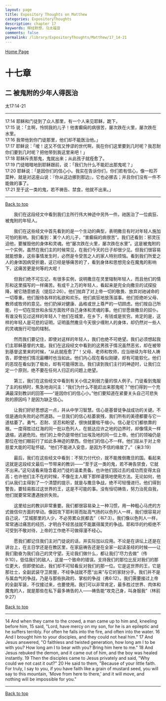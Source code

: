 ```yaml
---
layout: page
title: Expository Thoughts on Matthew
categories: ExpositoryThoughts
description: chapter 17
keywords: 释经默想，马太福音
comments: false
permalink: /library/ExpositoryThoughts/Matthew/17_14-21
---
```

[ Home Page ]({{site.baseurl}}/index) <br>

<a name="0"></a>
# 十七章 

## 二 被鬼附的少年人得医治

太17:14-21

***

17:14 耶稣和门徒到了众人那里，有一个人来见耶稣，跪下，<br>
17:15 说：「主啊，怜悯我的儿子！他害癫痫的病很苦，屡次跌在火里，屡次跌在水里。<br>
17:16 我带他到你门徒那里，他们却不能医治他。」<br>
17:17 耶稣说：「嗳！这又不信又悖谬的世代啊，我在你们这里要到几时呢？我忍耐你们要到几时呢？把他带到我这里来吧！」<br>
17:18 耶稣斥责那鬼，鬼就出来；从此孩子就痊愈了。<br>
17:19 门徒暗暗地到耶稣跟前，说：「我们为什么不能赶出那鬼呢？」<br>
17:20 耶稣说：「是因你们的信心小。我实在告诉你们，你们若有信心，像一粒芥菜种，就是对这座山说：『你从这边挪到那边』，它也必挪去；并且你们没有一件不能做的事了。<br>
17:21 至于这一类的鬼，若不祷告、禁食，他就不出来。」<br>

***

[Back to top](#0)

&emsp;&emsp;我们在这段经文中看到我们主所行伟大神迹中另外一件。祂医治了一位疯狂、被鬼附的年轻人。

&emsp;&emsp;我们在这些经文中首先看到的是一个生动的典型，表明撒旦有时对年轻人施加可怕的影响。我们看到：某个人的儿子，“害癫痫的病很苦”。我们还看到：邪灵压迫他，要摧毁他的身体和灵魂。他“屡次跌在火里，屡次跌在水里”。这是被鬼附的一个实例，虽然在我们主的时候常见，在我们今天的日子却很少见。但我们很容易就能想象，这些事情发生时，必然是令受苦之人的家人特别烦恼。看到我们所爱之人的身体因病受折磨，这已经是够痛苦的了，看到身体和思想完全在魔鬼的影响下，这痛苦更是何等的大呢！

&emsp;&emsp;但我们绝不可忘记，有很多实例，说明撒旦在灵里辖制年轻人，而且他们的情形和这里描写的一样痛苦。有成千上万的年轻人，看起来是完全向撒旦的试探投降，被它随意掳去（提后2:26）。他们抛弃了对上帝一切的敬畏、放弃对祂诫命的一切尊重。他们服侍各样的私欲和欢乐。他们疯狂地放荡滋事。他们拒绝听父母、教师或牧师的意见。他们扔掉对健康、品格或世上尊严的一切顾虑。他们按自己所能，行一切在现世和永恒方面败坏自己身体和灵魂的事。他们甘愿做撒旦的奴仆。有谁没有见过这样的年轻人？他们在城里，在乡下，有钱或是贫穷。肯定的是，这样的年轻人是可悲的证明，证明虽然撒旦今天很少缠附人的身体，却仍然对一些人的灵魂施行可怕的辖制。

&emsp;&emsp;然而我们要记住，即使对这样的年轻人，我们也绝不可绝望。我们必须想起我们主耶稣基督的大能。我们在这段经文中看到的这男孩子情况虽然恶劣，却在被带到基督这里来的时候，“从此就痊愈了”！父母、老师和牧师，应当继续为年轻人祷告，即使他们情况最糟时也当如此。他们内心现在看似刚硬，却有可能软化。他们的恶现在看似到了极处，却有可能得医治。我们读到我们主行的神迹时，让我们立定一个原则，绝不要在任何人归正的问题上绝望。

&emsp;&emsp;第三，我们在这些经文中看到有关小信之削弱力量的惊人例子。门徒看到鬼服了主的权柄时，焦急地询问主：“我们为什么不能赶出来那鬼呢？”他们得到一个充满最深刻教训的回答——“是因你们的信心小。”他们要知道在紧要关头自己可悲失败的原因吗？是因为缺乏信心。

&emsp;&emsp;让我们好好思想这一点，并从中学习智慧。信心是基督徒争战成功的关键。不信是通向失败的必然道路。一旦我们的信心枯萎衰残，我们所有的美德都要与它一道枯萎了。勇气、忍耐、坚忍和盼望，很快就要枯干缩小。信心是它们都依靠的根。一度得胜过红海的同一批以色列人，在抵达应许之地的边界时，却像懦夫一样退缩，逃避危险。他们的上帝仍是带他们出埃及地的同一位上帝。他们的领袖仍是那位在他们眼前行了如此多神迹的摩西。但他们的信心不一样。他们屈从于对上帝慈爱大能的可耻怀疑。“他们不能进入安息，是因为不信的缘故了。”（来3:19）

&emsp;&emsp;最后，我们在这些经文中看到：不努力付代价，就不能推倒撒旦的国。看起来这就是这段经文最后一节带来的教训——“至于这一类的鬼，若不祷告禁食，它就不出来。”这句话看来隐含着对门徒的温柔责备。也许他们因过去的成功而变得太自高；也许他们主不在的时候，不像在主人眼下那样谨慎地使用方法。无论如何，他们从我们主得到了一个清楚的提示，就是与撒旦争战，绝不可轻慢进行。他们得到警告，要轻易胜过这世界的王，这是不可能的事。没有恒切祷告，努力治死自我，他们就要常常遭遇挫折失败。

&emsp;&emsp;这里给出的教训非常重要。我们都很容易染上一种习惯，用一种粗心马虎的方式做信仰方面的举动。像因攻下耶利哥而趾高气扬的以色列人一样，我们很容易对自己说，“艾城那里的人少，不必劳累众民都去”（书7:3）。我们像以色列人一样，常常通过痛苦的经历，才明白不经苦战就不能赢得属灵的争战。耶和华的约柜绝不可受到不敬对待，上帝的工作绝不可做得漫不经心。

&emsp;&emsp;愿我们都记住我们主对门徒说的话，并实际加以应用。不论是在讲坛上还是在讲台上，在主日学还是在教区里，在家庭祷告还是在全家一起读圣经的时候——让我们勤奋为我们自己的灵守望。无论我们做什么，都让我们“尽力去做”（传9:10）。低估我们的敌人，这是一个致命的错误。支持我们的那位比反对我们的那位更大，但即使如此，我们却不可轻看反对我们的那一位。它是这世界的王，它是那壮士，全副武装守卫房屋，不经争战就不愿“出来”与它的家财分手。我们并不是与属血气的争战，乃是与那些执政的、掌权的争战（弗6:12）。我们需要接过上帝的全副军装，不仅接过来，也要使用。我们可以非常肯定，最多胜过世界、肉体和魔鬼的人，就是那些在私下最多祷告的人——祷告能“攻克己身，叫身服我”（林前9:27）

[Back to top](#0)

***

14 And when they came to the crowd, a man came up to him and, kneeling before him, 15 said, "Lord, have mercy on my son, for he is an epileptic and he suffers terribly. For often he falls into the fire, and often into the water. 16 And I brought him to your disciples, and they could not heal him." 17 And Jesus answered, "O faithless and twisted generation, how long am I to be with you? How long am I to bear with you? Bring him here to me." 18 And Jesus rebuked the demon, and it came out of him, and the boy was healed instantly. 19 Then the disciples came to Jesus privately and said, "Why could we not cast it out?" 20 He said to them, "Because of your little faith. For truly, I say to you, if you have faith like a grain of mustard seed, you will say to this mountain, 'Move from here to there,' and it will move, and nothing will be impossible for you."

***

[Back to top](#0)
